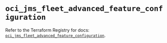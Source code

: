 # `oci_jms_fleet_advanced_feature_configuration`

Refer to the Terraform Registry for docs: [`oci_jms_fleet_advanced_feature_configuration`](https://registry.terraform.io/providers/oracle/oci/6.18.0/docs/resources/jms_fleet_advanced_feature_configuration).
